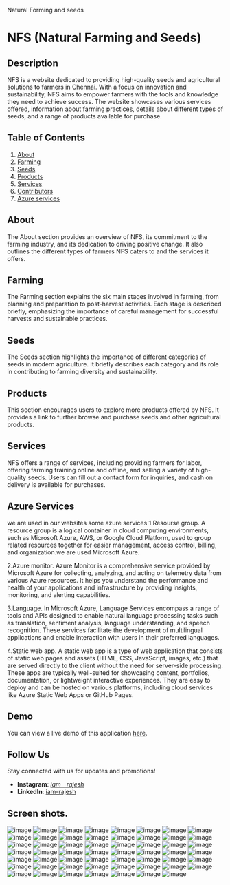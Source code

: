 Natural Forming and seeds
# NFS (Natural Farming and Seeds)

## Description
NFS is a website dedicated to providing high-quality seeds and agricultural solutions to farmers in Chennai. With a focus on innovation and sustainability, NFS aims to empower farmers with the tools and knowledge they need to achieve success. The website showcases various services offered, information about farming practices, details about different types of seeds, and a range of products available for purchase.

## Table of Contents
1. [About](#about)
2. [Farming](#farming)
3. [Seeds](#seeds)
4. [Products](#products)
5. [Services](#services)
6. [Contributors](#Contributors)
7. [Azure services](#Azureservices)

## About
The About section provides an overview of NFS, its commitment to the farming industry, and its dedication to driving positive change. It also outlines the different types of farmers NFS caters to and the services it offers.

## Farming
The Farming section explains the six main stages involved in farming, from planning and preparation to post-harvest activities. Each stage is described briefly, emphasizing the importance of careful management for successful harvests and sustainable practices.

## Seeds
The Seeds section highlights the importance of different categories of seeds in modern agriculture. It briefly describes each category and its role in contributing to farming diversity and sustainability.

## Products
This section encourages users to explore more products offered by NFS. It provides a link to further browse and purchase seeds and other agricultural products.

## Services
NFS offers a range of services, including providing farmers for labor, offering farming training online and offline, and selling a variety of high-quality seeds. Users can fill out a contact form for inquiries, and cash on delivery is available for purchases.

## Azure Services
we are used in our websites some azure services
1.Resourse group.
A resource group is a logical container in cloud computing environments, such as Microsoft Azure, AWS, or Google Cloud Platform, used to group related resources together for easier management, access control, billing, and organization.we are used Microsoft Azure.

2.Azure monitor.
Azure Monitor is a comprehensive service provided by Microsoft Azure for collecting, analyzing, and acting on telemetry data from various Azure resources. It helps you understand the performance and health of your applications and infrastructure by providing insights, monitoring, and alerting capabilities.

3.Language.
In Microsoft Azure, Language Services encompass a range of tools and APIs designed to enable natural language processing tasks such as translation, sentiment analysis, language understanding, and speech recognition. These services facilitate the development of multilingual applications and enable interaction with users in their preferred languages.

4.Static web app.
A static web app is a type of web application that consists of static web pages and assets (HTML, CSS, JavaScript, images, etc.) that are served directly to the client without the need for server-side processing. These apps are typically well-suited for showcasing content, portfolios, documentation, or lightweight interactive experiences. They are easy to deploy and can be hosted on various platforms, including cloud services like Azure Static Web Apps or GitHub Pages.

## Demo
You can view a live demo of this application [here](https://i-am-rajesh.github.io/E-commerce-Seed-selling-website/).

## Follow Us

Stay connected with us for updates and promotions!

- **Instagram**: [_iam__rajesh_](https://www.instagram.com/_iam__rajesh_/)
- **LinkedIn**: [iam-rajesh](https://www.linkedin.com/in/rajesh-2405-c/)


## Screen shots.
![image](https://github.com/Arunsri02/Forming/assets/133355175/abb4a305-6424-49c6-9193-2688ceded3ce)
![image](https://github.com/Arunsri02/Forming/assets/133355175/c9948b4a-84e0-4aa7-8355-94bd5f4c23a4)
![image](https://github.com/Arunsri02/Forming/assets/133355175/252f772b-2501-41ba-b470-17c45600cbd2)
![image](https://github.com/Arunsri02/Forming/assets/133355175/a3cacac8-3da0-4bef-8282-24b0c32a10cd)
![image](https://github.com/Arunsri02/Forming/assets/133355175/4b386313-e39d-4f88-abf5-8b002654b149)
![image](https://github.com/Arunsri02/Forming/assets/133355175/157b0757-1b2a-49ff-9832-78365e6c7587)
![image](https://github.com/Arunsri02/Forming/assets/133355175/5c180419-90e2-4560-9cf0-128ac8dfaa52)
![image](https://github.com/Arunsri02/Forming/assets/133355175/2679b24a-2c31-465a-9472-7bddbbaa753b)
![image](https://github.com/Arunsri02/Forming/assets/133355175/e9a7752b-a4c0-43dd-9bc2-0892f654acab)
![image](https://github.com/Arunsri02/Forming/assets/133355175/8422bfda-318a-428f-af49-84fc8369d08d)
![image](https://github.com/Arunsri02/Forming/assets/133355175/d0a32644-90f9-4b98-b215-1890567af6dc)
![image](https://github.com/Arunsri02/Forming/assets/133355175/61de0ac8-159d-4663-a63b-1a0703c44057)
![image](https://github.com/Arunsri02/Forming/assets/133355175/5aea30ad-cc62-4b0a-8e02-c3108db3a375)
![image](https://github.com/Arunsri02/Forming/assets/133355175/29b3b015-493c-4f48-ab09-a4045c5e4f82)
![image](https://github.com/Arunsri02/Forming/assets/133355175/80d4b5f5-60ef-4d01-8719-408ad6d1171d)
![image](https://github.com/Arunsri02/Forming/assets/133355175/e3cca008-c5a1-4cd3-9968-6ffcf90eece9)
![image](https://github.com/Arunsri02/Forming/assets/133355175/95ed0fd7-9772-4ddf-bdaf-000be06a8d95)
![image](https://github.com/Arunsri02/Forming/assets/133355175/e2b0e4c5-5ff7-4b57-87c6-94489ba542dc)
![image](https://github.com/Arunsri02/Forming/assets/133355175/9a8685fd-a119-46d1-b558-77b87fa17a15)
![image](https://github.com/Arunsri02/Forming/assets/133355175/a8e7c3ea-0427-4a51-a81c-766ad7dc9fa0)
![image](https://github.com/Arunsri02/Forming/assets/133355175/ce5d1933-a7e3-4732-ba70-91afc5d52fd0)
![image](https://github.com/Arunsri02/Forming/assets/133355175/e840db26-bde4-4ef8-a2d2-e46d1cea0eec)
![image](https://github.com/Arunsri02/Forming/assets/133355175/1cbe176f-7ce5-47ca-b40a-1bd4db9ed81e)
![image](https://github.com/Arunsri02/Forming/assets/133355175/5b2465a9-1ec6-4198-abf3-99e0563c0bae)
![image](https://github.com/Arunsri02/Forming/assets/133355175/695a93d9-351e-4be1-9eef-2ed85ff3efca)
![image](https://github.com/Arunsri02/Forming/assets/133355175/7c86807a-cd12-446a-a6ae-96334e386c82)
![image](https://github.com/Arunsri02/Forming/assets/133355175/17a53a07-f31b-47ce-8d8e-389f84d5326e)
![image](https://github.com/Arunsri02/Forming/assets/133355175/e79639ab-c603-4807-b3c8-2ed8fad993d6)
![image](https://github.com/Arunsri02/Forming/assets/133355175/99bcb9be-f0cf-46b6-aa2c-8994f00e43f7)
![image](https://github.com/Arunsri02/Forming/assets/133355175/293f153c-d59d-4b57-9f89-6f08e4f6389d)
![image](https://github.com/Arunsri02/Forming/assets/133355175/d2f64239-00c5-4ffc-b576-28c067522e92)
![image](https://github.com/Arunsri02/Forming/assets/133355175/ed9fed9f-9c40-4499-a2bd-551fe49a9a85)
![image](https://github.com/Arunsri02/Forming/assets/133355175/330544c4-5ee4-4d1b-a825-798cfbb3fdd8)
![image](https://github.com/Arunsri02/Forming/assets/133355175/2ef81520-1c04-4ca9-ae8a-5f28d74dd371)
![image](https://github.com/Arunsri02/Forming/assets/133355175/0176ac1a-425d-475d-a11d-16874cef7610)
![image](https://github.com/Arunsri02/Forming/assets/133355175/f2ccbb4d-74a2-4abe-874b-960a7ba5aa1f)
![image](https://github.com/Arunsri02/Forming/assets/133355175/2a866203-bfad-48df-af9a-8d7ed8a6bb94)
![image](https://github.com/Arunsri02/Forming/assets/133355175/a787004a-b4b9-4757-8b77-2d655c43f571)
![image](https://github.com/Arunsri02/Forming/assets/133355175/624b13ff-9b26-4557-81b3-159dd15e198f)
![image](https://github.com/Arunsri02/Forming/assets/133355175/467a66eb-2177-43c8-9f0a-7e46579475b3)
![image](https://github.com/Arunsri02/Forming/assets/133355175/b30a2030-595a-4a27-95d4-daa1458d8f2d)
![image](https://github.com/Arunsri02/Forming/assets/133355175/13c07fb1-fdba-480e-9b63-e51811c245b8)
![image](https://github.com/Arunsri02/Forming/assets/133355175/8367bc15-eff9-46c0-b84b-1861eb8a5edc)
![image](https://github.com/Arunsri02/Forming/assets/133355175/f0d09fc4-d402-45d3-97cd-3d10427bd22a)
![image](https://github.com/Arunsri02/Forming/assets/133355175/08543de5-8925-4942-82a4-593c0a192ea1)
![image](https://github.com/Arunsri02/Forming/assets/133355175/8c0b420b-47f2-4057-8056-c186ecdc6c62)
![image](https://github.com/Arunsri02/Forming/assets/133355175/23364aac-f5d2-4019-aebd-3d908555de2d)
![image](https://github.com/Arunsri02/Forming/assets/133355175/b3db3dd1-60b1-48bc-950c-f81a1d090ad1)
![image](https://github.com/Arunsri02/Forming/assets/133355175/59819e51-5c5b-4144-bbee-efcae1834604)
![image](https://github.com/Arunsri02/Forming/assets/133355175/990532ae-9db2-4d75-ad56-f2e8b073f851)
![image](https://github.com/Arunsri02/Forming/assets/133355175/cdb1b413-a6da-4b64-bc46-4d4213fad761)
![image](https://github.com/Arunsri02/Forming/assets/133355175/0e99767c-5ff0-4d6c-a430-09d90e95bea0)
![image](https://github.com/Arunsri02/Forming/assets/133355175/758cc887-14bd-40e8-b218-6b8ae658aebe)
![image](https://github.com/Arunsri02/Forming/assets/133355175/4aaecab2-8a9e-4be2-b8f8-565d0d761377)
![image](https://github.com/Arunsri02/Forming/assets/133355175/aaf7a834-4027-42f6-a688-462949c19f16)





























































   
